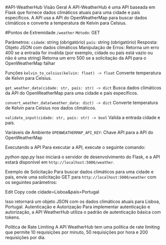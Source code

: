 #API-WeatherHub
Visão Geral
A API-WeatherHub é uma API baseada em Flask que fornece dados climáticos atuais para uma cidade e país específicos. A API usa a API do OpenWeatherMap para buscar dados climáticos e converte a temperatura de Kelvin para Celsius.

#Pontos de Extremidade
`/weather`
`Método`: GET

Parâmetros:
`cidade`: string (obrigatório)
`país`: string (obrigatório)
Resposta: Objeto JSON com dados climáticos
Manipulação de Erros:
Retorna um erro 400 se a entrada for inválida (por exemplo, cidade ou país está vazio ou não é uma string)
Retorna um erro 500 se a solicitação da API para o OpenWeatherMap falhar

Funções
`kelvin_to_celsius(kelvin: float) -> float`
Converte temperatura de Kelvin para Celsius.

`get_weather_data(cidade: str, país: str) -> dict`
Busca dados climáticos da API do OpenWeatherMap para uma cidade e país específicos.

`convert_weather_data(weather_data: dict) -> dict`
Converte temperatura de Kelvin para Celsius nos dados climáticos.

`validate_input(cidade: str, país: str) -> bool`
Valida a entrada cidade e país.

Variáveis de Ambiente
`OPENWEATHERMAP_API_KEY`: Chave API para a API do OpenWeatherMap

Executando a API
Para executar a API, execute o seguinte comando:


*python app.py*
Isso iniciará o servidor de desenvolvimento do Flask, e a API estará disponível em `http://localhost:5000/weather`.

Exemplo de Solicitação
Para buscar dados climáticos para uma cidade e país, envie uma solicitação GET para `http://localhost:5000/weather` com os seguintes parâmetros:

Edit
Copy code
cidade=Lisboa&país=Portugal

Isso retornará um objeto JSON com os dados climáticos atuais para Lisboa, Portugal.
Autenticação e Autorização
Para implementar autenticação e autorização, a API WeatherHub utiliza o padrão de autenticação básica com tokens.

Política de Rate Limiting
A API WeatherHub tem uma política de rate limiting que permite 10 requisições por minuto, 50 requisições por hora e 200 requisições por dia.
